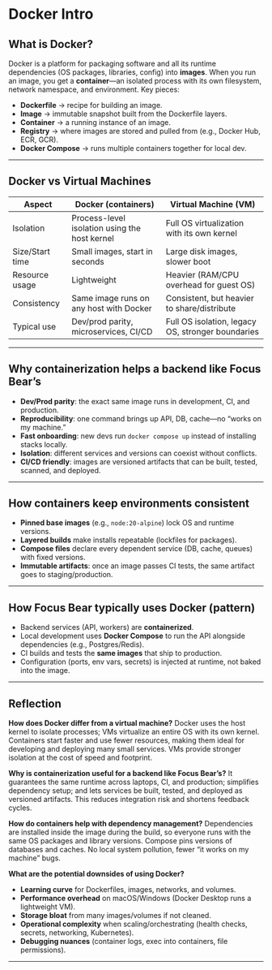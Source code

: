 # Docker Intro

## What is Docker?

Docker is a platform for packaging software and all its runtime dependencies (OS packages, libraries, config) into **images**. When you run an image, you get a **container**—an isolated process with its own filesystem, network namespace, and environment.
Key pieces:

- **Dockerfile** → recipe for building an image.
- **Image** → immutable snapshot built from the Dockerfile layers.
- **Container** → a running instance of an image.
- **Registry** → where images are stored and pulled from (e.g., Docker Hub, ECR, GCR).
- **Docker Compose** → runs multiple containers together for local dev.

---

## Docker vs Virtual Machines

| Aspect          | Docker (containers)                           | Virtual Machine (VM)                              |
| --------------- | --------------------------------------------- | ------------------------------------------------- |
| Isolation       | Process-level isolation using the host kernel | Full OS virtualization with its own kernel        |
| Size/Start time | Small images, start in seconds                | Large disk images, slower boot                    |
| Resource usage  | Lightweight                                   | Heavier (RAM/CPU overhead for guest OS)           |
| Consistency     | Same image runs on any host with Docker       | Consistent, but heavier to share/distribute       |
| Typical use     | Dev/prod parity, microservices, CI/CD         | Full OS isolation, legacy OS, stronger boundaries |

---

## Why containerization helps a backend like Focus Bear’s

- **Dev/Prod parity**: the exact same image runs in development, CI, and production.
- **Reproducibility**: one command brings up API, DB, cache—no “works on my machine.”
- **Fast onboarding**: new devs run `docker compose up` instead of installing stacks locally.
- **Isolation**: different services and versions can coexist without conflicts.
- **CI/CD friendly**: images are versioned artifacts that can be built, tested, scanned, and deployed.

---

## How containers keep environments consistent

- **Pinned base images** (e.g., `node:20-alpine`) lock OS and runtime versions.
- **Layered builds** make installs repeatable (lockfiles for packages).
- **Compose files** declare every dependent service (DB, cache, queues) with fixed versions.
- **Immutable artifacts**: once an image passes CI tests, the same artifact goes to staging/production.

---

## How Focus Bear typically uses Docker (pattern)

- Backend services (API, workers) are **containerized**.
- Local development uses **Docker Compose** to run the API alongside dependencies (e.g., Postgres/Redis).
- CI builds and tests the **same images** that ship to production.
- Configuration (ports, env vars, secrets) is injected at runtime, not baked into the image.

---

## Reflection

**How does Docker differ from a virtual machine?**
Docker uses the host kernel to isolate processes; VMs virtualize an entire OS with its own kernel. Containers start faster and use fewer resources, making them ideal for developing and deploying many small services. VMs provide stronger isolation at the cost of speed and footprint.

**Why is containerization useful for a backend like Focus Bear’s?**
It guarantees the same runtime across laptops, CI, and production; simplifies dependency setup; and lets services be built, tested, and deployed as versioned artifacts. This reduces integration risk and shortens feedback cycles.

**How do containers help with dependency management?**
Dependencies are installed inside the image during the build, so everyone runs with the same OS packages and library versions. Compose pins versions of databases and caches. No local system pollution, fewer “it works on my machine” bugs.

**What are the potential downsides of using Docker?**

- **Learning curve** for Dockerfiles, images, networks, and volumes.
- **Performance overhead** on macOS/Windows (Docker Desktop runs a lightweight VM).
- **Storage bloat** from many images/volumes if not cleaned.
- **Operational complexity** when scaling/orchestrating (health checks, secrets, networking, Kubernetes).
- **Debugging nuances** (container logs, exec into containers, file permissions).

---

